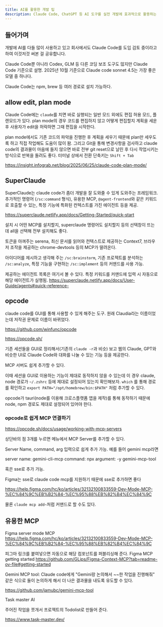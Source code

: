 ```yaml
---
title: AI를 활용한 개발 팁
description: Claude Code, ChatGPT 등 AI 도구를 실전 개발에 효과적으로 활용하는 방법
---
```


## 들어가며

개발에 AI를 다들 많이 사용하고 있고 회사에서도 Claude Code를 도입 검토 중이라고 하여 이것저것 써본 걸 공유합니다.

Claude Code뿐 아니라 Codex, GLM 등 다른 코딩 보조 도구도 많지만 Claude Code 기준으로 설명. 2025년 10월 기준으로 Claude code sonnet 4.5는 가장 좋은 모델 중 하나다.

Claude Code는 npm, brew 등 여러 경로로 설치 가능하다.

## allow edit, plan mode

Claude Code에는 `claude`를 치면 바로 실행되는 일반 모드 외에도 편집 허용 모드, 플랜모드가 있다. plan mode의 경우 코드를 편집하지 않고 어떻게 편집할지 계획을 세운 후 사용자가 edit을 허락하면 그때 편집을 시작한다.

plan mode에서도 기존 코드의 파악을 진행한 후 계획을 세우기 때문에 plan만 세우도록 하고 직접 작업해도 도움이 많이 돰. 그리고 Git을 통해 변경사항을 검사하고 claude code의 결과물이 마음에 들지 않으면 바로 전부 git reset으로 날린 후 다시 작업시키는 방식으로 반복을 돌려도 좋다. 터미널 상에서 전환 단축키는 `Shift + Tab`

https://insight.infograb.net/blog/2025/06/25/claude-code-plan-mode/

## SuperClaude

SuperClaude는 claude code가 좀더 개발을 잘 도와줄 수 있게 도와주는 프레임워크. 추가적인 명령어 (`/sc:command` 형식), 유용한 MCP, `@agent-frontend`와 같은 키워드로 호출할 수 있는, 특정 기능에 특화된 컨텍스트를 가진 에이전트 등을 제공.

https://superclaude.netlify.app/docs/Getting-Started/quick-start

설치 시 어떤 MCP를 설치할지, superclaude 명령어도 설치할지 등의 선택창이 뜨는데 all을 선택해 전부 설치해도 좋다.

토큰을 아껴주는 serena, 최신 문서를 읽어와 컨텍스트로 제공하는 Context7, 브라우저 조작을 제공하는 chrome-devtools 등의 MCP가 딸려온다.

아이디어를 제시하고 생각해 주는 `/sc:brainstorm`, 기존 프로젝트를 분석하는 `/sc:analyze`, 특정 기능을 구현하는 `/sc:implement` 등의 커맨드를 사용 가능.

제공하는 에이전트 목록은 여기서 볼 수 있다. 특정 키워드를 커맨드에 입력 시 자동으로 해당 에이전트가 실행됨. https://superclaude.netlify.app/docs/User-Guide/agents#quick-reference-

## opcode

claude code를 GUI를 통해 사용할 수 있게 해주는 도구. 원래 Claudia라는 이름이었는데 저작권 문제로 이름이 바뀌었다.

https://github.com/winfunc/opcode

https://opcode.sh/

기존 세션들을 GUI로 정리해서(기존의 `claude -r`과 비슷) 보고 웹의 Claude, GPT와 비슷한 UI로 Claude Code와 대화를 나눌 수 있는 기능 등을 제공한다.

MCP 서버도 쉽게 추가할 수 있다.

이때 세션을 GUI로 이용하는 기능이 제대로 동작하지 않을 수 있는데 이 경우 claude, node 경로가 `~/.zshrc` 등에 제대로 설정되어 있는지 확인해보자. `which` 를 통해 경로를 확인하고 `export PATH="/opt/homebrew/bin:$PATH"` 처럼 추가할 수 있다.

opcode가 tauri(node를 이용해 크로스플랫폼 앱을 제작)를 통해 동작하기 때문에 node, npm 경로도 제대로 설정되어 있어야 한다.

### opcode로 쉽게 MCP 연결하기

https://opcode.sh/docs/usage/working-with-mcp-servers

상단바의 점 3개를 누르면 메뉴에서 MCP Server를 추가할 수 있다.

Server Name, command, arg 입력으로 쉽게 추가 가능. 예를 들어 gemini mcp라면

server name: gemini-cli-mcp
command: npx
argument: -y gemini-mcp-tool

혹은 sse로 추가 가능.

Figma는 sse로 claude code mcp를 지원하기 때문에 sse로 추가하면 좋다

https://help.figma.com/hc/ko/articles/32132100833559-Dev-Mode-MCP-%EC%84%9C%EB%B2%84-%EC%95%88%EB%82%B4%EC%84%9C

물론 `claude mcp add~`처럼 커맨드로 할 수도 있다.

## 유용한 MCP

Figma server mode MCP https://help.figma.com/hc/ko/articles/32132100833559-Dev-Mode-MCP-%EC%84%9C%EB%B2%84-%EC%95%88%EB%82%B4%EC%84%9C

피그마 링크를 붙여넣으면 자동으로 해당 컴포넌트를 퍼블리싱해 준다. Figma MCP getting started https://github.com/GLips/Figma-Context-MCP?tab=readme-ov-file#getting-started

Gemini MCP tool: Claude code에게 "Gemini랑 논의해서 ~~한 작업을 진행해줘" 같은 식으로 둘이 논의하게 해서 더 나은 결과물을 내도록 유도할 수 있다.

https://github.com/jamubc/gemini-mcp-tool

Task master AI

주어진 작업을 쪼개서 프로젝트의 Todolist로 만들어 준다.

https://www.task-master.dev/
